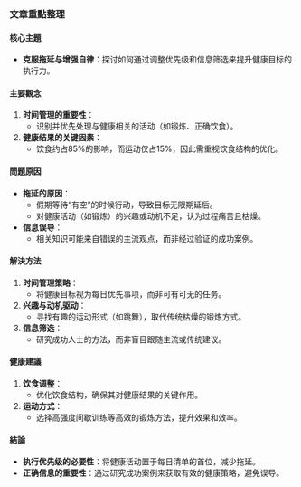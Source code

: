 ### 文章重點整理

#### 核心主題
- **克服拖延与增强自律**：探讨如何通过调整优先级和信息筛选来提升健康目标的执行力。

#### 主要觀念
1. **时间管理的重要性**：
   - 识别并优先处理与健康相关的活动（如锻炼、正确饮食）。
2. **健康结果的关键因素**：
   - 饮食约占85%的影响，而运动仅占15%，因此需重视饮食结构的优化。

#### 問題原因
- **拖延的原因**：
  - 假期等待“有空”的时候行动，导致目标无限期延后。
  - 对健康活动（如锻炼）的兴趣或动机不足，认为过程痛苦且枯燥。
- **信息误导**：
  - 相关知识可能来自错误的主流观点，而非经过验证的成功案例。

#### 解決方法
1. **时间管理策略**：
   - 将健康目标视为每日优先事项，而非可有可无的任务。
2. **兴趣与动机驱动**：
   - 寻找有趣的运动形式（如跳舞），取代传统枯燥的锻炼方式。
3. **信息筛选**：
   - 研究成功人士的方法，而非盲目跟随主流或传统建议。

#### 健康建議
1. **饮食调整**：
   - 优化饮食结构，确保其对健康结果的关键作用。
2. **运动方式**：
   - 选择高强度间歇训练等高效的锻炼方法，提升效果和效率。

#### 結論
- **执行优先级的必要性**：将健康活动置于每日清单的首位，减少拖延。
- **正确信息的重要性**：通过研究成功案例来获取有效的健康策略，避免误导。